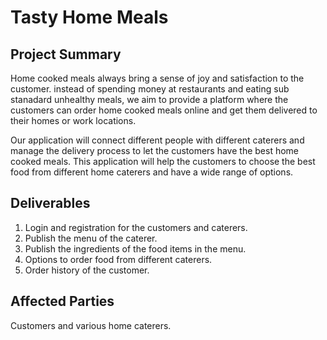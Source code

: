 # Tasty Home Meals

## Project Summary

Home cooked meals always bring a sense of joy and satisfaction to the customer. instead of spending money at restaurants and eating sub stanadard unhealthy meals, we aim to provide a platform where the customers can order home cooked meals online and get them delivered to their homes or work locations.

Our application will connect different people with different caterers and manage the delivery process to let the customers have the best home cooked meals. This application will help the customers to choose the best food from different home caterers and have a wide range of options. 

## Deliverables

1. Login and registration for the customers and caterers.
2. Publish the menu of the caterer.
3. Publish the ingredients of the food items in the menu.
4. Options to order food from different caterers.
5. Order history of the customer.

## Affected Parties

Customers and various home caterers.
